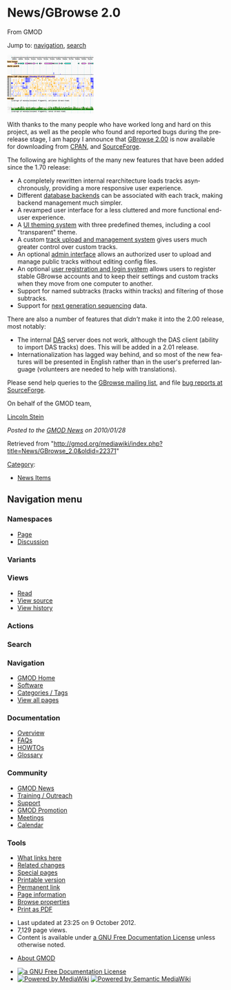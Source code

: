 <div id="mw-page-base" class="noprint">

</div>

<div id="mw-head-base" class="noprint">

</div>

<div id="content" class="mw-body" role="main">

<span id="top"></span>

<div id="mw-js-message" style="display:none;">

</div>



# <span dir="auto">News/GBrowse 2.0</span>

<div id="bodyContent">

<div id="siteSub">

From GMOD

</div>

<div id="contentSub">

</div>

<div id="jump-to-nav" class="mw-jump">

Jump to: [navigation](#mw-navigation), [search](#p-search)

</div>

<div id="mw-content-text" class="mw-content-ltr" lang="en" dir="ltr">

<div class="floatright">

[<img src="../../mediawiki/images/c/c2/GBrowse2Thumb.png" width="200"
height="135" alt="GBrowse" />](../GBrowse_2.0_HOWTO "GBrowse")

</div>

With thanks to the many people who have worked long and hard on this
project, as well as the people who found and reported bugs during the
prerelease stage, I am happy I announce that [GBrowse
2.00](../GBrowse_2.0_HOWTO "GBrowse 2.0 HOWTO") is now available for
downloading from
<a href="http://search.cpan.org/dist/GBrowse/" class="external text"
rel="nofollow">CPAN</a>, and
<a href="https://sourceforge.net/projects/gmod/files/"
class="external text" rel="nofollow">SourceForge</a>.

The following are highlights of the many new features that have been
added since the 1.70 release:

- A completely rewritten internal rearchitecture loads tracks
  asynchronously, providing a more responsive user experience.
- Different [database
  backends](../GBrowse_2.0_HOWTO#Database_Definitions "GBrowse 2.0 HOWTO")
  can be associated with each track, making backend management much
  simpler.
- A revamped user interface for a less cluttered and more functional
  end-user experience.
- A [UI theming system](../GBrowse_2.0_HOWTO#Themes "GBrowse 2.0 HOWTO")
  with three predefined themes, including a cool "transparent" theme.
- A custom [track upload and management
  system](../GBrowse_2.0_HOWTO#Configuring_the_Uploaded_Track_Database "GBrowse 2.0 HOWTO")
  gives users much greater control over custom tracks.
- An optional [admin
  interface](../GBrowse_2.0_HOWTO#The_Admin_Interface "GBrowse 2.0 HOWTO")
  allows an authorized user to upload and manage public tracks without
  editing config files.
- An optional [user registration and login
  system](../GBrowse_2.0_HOWTO#Configuring_the_User_Account_Database "GBrowse 2.0 HOWTO")
  allows users to register stable GBrowse accounts and to keep their
  settings and custom tracks when they move from one computer to
  another.
- Support for named subtracks (tracks within tracks) and filtering of
  those subtracks.
- Support for [next generation
  sequencing](../GBrowse_NGS_Tutorial "GBrowse NGS Tutorial") data.

There are also a number of features that *didn't* make it into the 2.00
release, most notably:

- The internal <a href="../DAS" class="mw-redirect" title="DAS">DAS</a>
  server does not work, although the DAS client (ability to import DAS
  tracks) does. This will be added in a 2.01 release.
- Internationalization has lagged way behind, and so most of the new
  features will be presented in English rather than in the user's
  preferred language (volunteers are needed to help with translations).

Please send help queries to the
<a href="https://lists.sourceforge.net/lists/listinfo/gmod-gbrowse"
class="external text" rel="nofollow">GBrowse mailing list</a>, and file
<a
href="https://sourceforge.net/tracker/?group_id=27707&amp;atid=391291"
class="external text" rel="nofollow">bug reports at SourceForge</a>.

On behalf of the GMOD team,

[Lincoln Stein](../User:Lstein "User:Lstein")

  

<div class="newsfooter">

*Posted to the [GMOD News](../GMOD_News "GMOD News") on 2010/01/28*

</div>

</div>

<div class="printfooter">

Retrieved from
"<http://gmod.org/mediawiki/index.php?title=News/GBrowse_2.0&oldid=22371>"

</div>

<div id="catlinks" class="catlinks">

<div id="mw-normal-catlinks" class="mw-normal-catlinks">

[Category](../Special:Categories "Special:Categories"):

- [News Items](../Category:News_Items "Category:News Items")

</div>

</div>

<div class="visualClear">

</div>

</div>

</div>

<div id="mw-navigation">

## Navigation menu

<div id="mw-head">



<div id="left-navigation">

<div id="p-namespaces" class="vectorTabs" role="navigation"
aria-labelledby="p-namespaces-label">

### Namespaces

- <span id="ca-nstab-main"><a href="GBrowse_2.0" accesskey="c"
  title="View the content page [c]">Page</a></span>
- <span id="ca-talk"><a
  href="http://gmod.org/mediawiki/index.php?title=Talk:News/GBrowse_2.0&amp;action=edit&amp;redlink=1"
  accesskey="t"
  title="Discussion about the content page [t]">Discussion</a></span>

</div>

<div id="p-variants" class="vectorMenu emptyPortlet" role="navigation"
aria-labelledby="p-variants-label">

### 

### Variants[](#)

<div class="menu">

</div>

</div>

</div>

<div id="right-navigation">

<div id="p-views" class="vectorTabs" role="navigation"
aria-labelledby="p-views-label">

### Views

- <span id="ca-view">[Read](GBrowse_2.0)</span>
- <span id="ca-viewsource"><a
  href="http://gmod.org/mediawiki/index.php?title=News/GBrowse_2.0&amp;action=edit"
  accesskey="e" title="This page is protected.
  You can view its source [e]">View source</a></span>
- <span id="ca-history"><a
  href="http://gmod.org/mediawiki/index.php?title=News/GBrowse_2.0&amp;action=history"
  accesskey="h" title="Past revisions of this page [h]">View history</a></span>

</div>

<div id="p-cactions" class="vectorMenu emptyPortlet" role="navigation"
aria-labelledby="p-cactions-label">

### Actions[](#)

<div class="menu">

</div>

</div>

<div id="p-search" role="search">

### Search

<div id="simpleSearch">

</div>

</div>

</div>

</div>

<div id="mw-panel">

<div id="p-logo" role="banner">

<a href="../Main_Page"
style="background-image: url(../../images/GMOD-cogs.png);"
title="Visit the main page"></a>

</div>

<div id="p-Navigation" class="portal" role="navigation"
aria-labelledby="p-Navigation-label">

### Navigation

<div class="body">

- <span id="n-GMOD-Home">[GMOD Home](../Main_Page)</span>
- <span id="n-Software">[Software](../GMOD_Components)</span>
- <span id="n-Categories-.2F-Tags">[Categories /
  Tags](../Categories)</span>
- <span id="n-View-all-pages">[View all
  pages](../Special:AllPages)</span>

</div>

</div>

<div id="p-Documentation" class="portal" role="navigation"
aria-labelledby="p-Documentation-label">

### Documentation

<div class="body">

- <span id="n-Overview">[Overview](../Overview)</span>
- <span id="n-FAQs">[FAQs](../Category:FAQ)</span>
- <span id="n-HOWTOs">[HOWTOs](../Category:HOWTO)</span>
- <span id="n-Glossary">[Glossary](../Glossary)</span>

</div>

</div>

<div id="p-Community" class="portal" role="navigation"
aria-labelledby="p-Community-label">

### Community

<div class="body">

- <span id="n-GMOD-News">[GMOD News](../GMOD_News)</span>
- <span id="n-Training-.2F-Outreach">[Training /
  Outreach](../Training_and_Outreach)</span>
- <span id="n-Support">[Support](../Support)</span>
- <span id="n-GMOD-Promotion">[GMOD Promotion](../GMOD_Promotion)</span>
- <span id="n-Meetings">[Meetings](../Meetings)</span>
- <span id="n-Calendar">[Calendar](../Calendar)</span>

</div>

</div>

<div id="p-tb" class="portal" role="navigation"
aria-labelledby="p-tb-label">

### Tools

<div class="body">

- <span id="t-whatlinkshere"><a href="../Special:WhatLinksHere/News/GBrowse_2.0" accesskey="j"
  title="A list of all wiki pages that link here [j]">What links here</a></span>
- <span id="t-recentchangeslinked"><a href="../Special:RecentChangesLinked/News/GBrowse_2.0" accesskey="k"
  title="Recent changes in pages linked from this page [k]">Related
  changes</a></span>
- <span id="t-specialpages"><a href="../Special:SpecialPages" accesskey="q"
  title="A list of all special pages [q]">Special pages</a></span>
- <span id="t-print"><a
  href="http://gmod.org/mediawiki/index.php?title=News/GBrowse_2.0&amp;printable=yes"
  rel="alternate" accesskey="p"
  title="Printable version of this page [p]">Printable version</a></span>
- <span id="t-permalink">[Permanent
  link](http://gmod.org/mediawiki/index.php?title=News/GBrowse_2.0&oldid=22371 "Permanent link to this revision of the page")</span>
- <span id="t-info">[Page
  information](http://gmod.org/mediawiki/index.php?title=News/GBrowse_2.0&action=info)</span>
- <span id="t-smwbrowselink"><a href="../Special:Browse/News-2FGBrowse_2.0" rel="smw-browse">Browse
  properties</a></span>
- <span id="t-pdf">[Print as
  PDF](http://gmod.org/mediawiki/index.php?title=Special:PdfPrint&page=News/GBrowse_2.0)</span>

</div>

</div>

</div>

</div>

<div id="footer" role="contentinfo">

- <span id="footer-info-lastmod">Last updated at 23:25 on 9 October
  2012.</span>
- <span id="footer-info-viewcount">7,129 page views.</span>
- <span id="footer-info-copyright">Content is available under
  <a href="http://www.gnu.org/licenses/fdl-1.3.html" class="external"
  rel="nofollow">a GNU Free Documentation License</a> unless otherwise
  noted.</span>

<!-- -->

- <span id="footer-places-about">[About
  GMOD](../GMOD:About "GMOD:About")</span>

<!-- -->

- <span id="footer-copyrightico">[<img src="http://www.gnu.org/graphics/gfdl-logo-small.png" width="88"
  height="31" alt="a GNU Free Documentation License" />](http://www.gnu.org/licenses/fdl-1.3.html)</span>
- <span id="footer-poweredbyico">[<img
  src="../../mediawiki/skins/common/images/poweredby_mediawiki_88x31.png"
  width="88" height="31" alt="Powered by MediaWiki" />](http://www.mediawiki.org/)
  [<img
  src="../../mediawiki/extensions/SemanticMediaWiki/resources/images/smw_button.png"
  width="88" height="31" alt="Powered by Semantic MediaWiki" />](https://www.semantic-mediawiki.org/wiki/Semantic_MediaWiki)</span>

<div style="clear:both">

</div>

</div>
